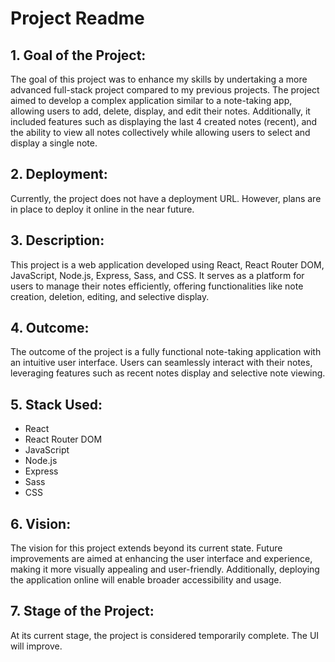 # Project Readme

## 1. Goal of the Project:

The goal of this project was to enhance my skills by undertaking a more advanced full-stack project compared to my previous projects. The project aimed to develop a complex application similar to a note-taking app, allowing users to add, delete, display, and edit their notes. Additionally, it included features such as displaying the last 4 created notes (recent), and the ability to view all notes collectively while allowing users to select and display a single note.

## 2. Deployment:

Currently, the project does not have a deployment URL. However, plans are in place to deploy it online in the near future.

## 3. Description:

This project is a web application developed using React, React Router DOM, JavaScript, Node.js, Express, Sass, and CSS. It serves as a platform for users to manage their notes efficiently, offering functionalities like note creation, deletion, editing, and selective display.

## 4. Outcome:

The outcome of the project is a fully functional note-taking application with an intuitive user interface. Users can seamlessly interact with their notes, leveraging features such as recent notes display and selective note viewing.

## 5. Stack Used:

- React
- React Router DOM
- JavaScript
- Node.js
- Express
- Sass
- CSS

## 6. Vision:

The vision for this project extends beyond its current state. Future improvements are aimed at enhancing the user interface and experience, making it more visually appealing and user-friendly. Additionally, deploying the application online will enable broader accessibility and usage.

## 7. Stage of the Project:

At its current stage, the project is considered temporarily complete. The UI will improve.
